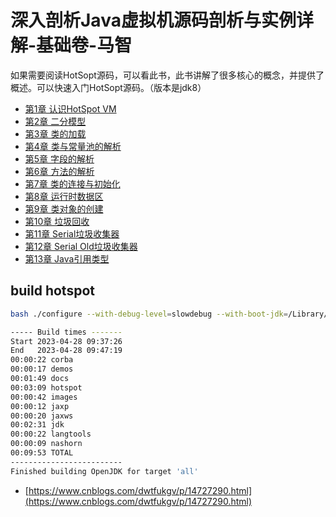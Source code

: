 # 深入剖析Java虚拟机源码剖析与实例详解-基础卷-马智

如果需要阅读HotSopt源码，可以看此书，此书讲解了很多核心的概念，并提供了概述。可以快速入门HotSopt源码。（版本是jdk8）

- [第1章 认识HotSpot VM](chapter-01.md)
- [第2章 二分模型](chapter-02.md)
- [第3章 类的加载](chapter-03.md)
- [第4章 类与常量池的解析](chapter-04.md)
- [第5章 字段的解析](chapter-05.md)
- [第6章 方法的解析](chapter-06.md)
- [第7章 类的连接与初始化](chapter-07.md)
- [第8章 运行时数据区](chapter-08.md)
- [第9章 类对象的创建](chapter-09.md)
- [第10章 垃圾回收](chapter-10.md)
- [第11章 Serial垃圾收集器](chapter-11.md)
- [第12章 Serial Old垃圾收集器](chapter-12.md)
- [第13章 Java引用类型](chapter-13.md)


## build hotspot

```sh
bash ./configure --with-debug-level=slowdebug --with-boot-jdk=/Library/Java/JavaVirtualMachines/jdk1.8.0_151.jdk/Contents/Home --enable-debug-symbols --with-xcode-path=/Applications/Xcode-12.5.1.app OBJCOPY=gobjcopy --with-freetype-include=/usr/local/Cellar/freetype/2.13.0_1/include/freetype2  --with-freetype-lib=/usr/local/Cellar/freetype/2.13.0_1/lib
```

```sh
----- Build times -------
Start 2023-04-28 09:37:26
End   2023-04-28 09:47:19
00:00:22 corba
00:00:17 demos
00:01:49 docs
00:03:09 hotspot
00:00:42 images
00:00:12 jaxp
00:00:20 jaxws
00:02:31 jdk
00:00:22 langtools
00:00:09 nashorn
00:09:53 TOTAL
-------------------------
Finished building OpenJDK for target 'all'
```
- [https://www.cnblogs.com/dwtfukgv/p/14727290.html](https://www.cnblogs.com/dwtfukgv/p/14727290.html)